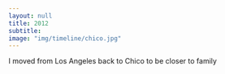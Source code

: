 ```yaml
---
layout: null
title: 2012
subtitle:
image: "img/timeline/chico.jpg"
---
```

I moved from Los Angeles back to Chico to be closer to family